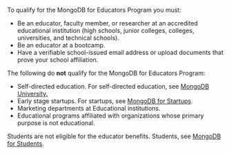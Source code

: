 To qualify for the MongoDB for Educators Program you must:

- Be an educator, faculty member, or researcher at an accredited educational institution (high schools, junior colleges, colleges, universities, and technical schools).
- Be an educator at a bootcamp.
- Have a verifiable school-issued email address or upload documents that prove your school affiliation.

The following do **not** qualify for the MongoDB for Educators Program:

- Self-directed education. For self-directed education, see [MongoDB University.](https://learn.mongodb.com/)
- Early stage startups. For startups, see [MongoDB for Startups](https://www.mongodb.com/startups).
- Marketing departments at Educational institutions.
- Educational programs affiliated with organizations whose primary purpose is not educational.

Students are not eligible for the educator benefits. Students, see [MongoDB for Students](https://www.mongodb.com/students).
